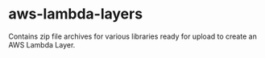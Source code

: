 # aws-lambda-layers
Contains zip file archives for various libraries ready for upload to create an AWS Lambda Layer.
